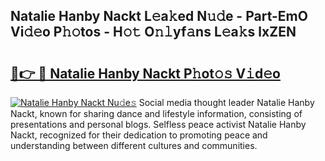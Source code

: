 ## Natalie Hanby Nackt L𝚎a𝚔ed N𝚞𝚍e - Part-EmO Vi𝚍𝚎o P𝚑𝚘tos - H𝚘𝚝 O𝚗𝚕yf𝚊ns L𝚎a𝚔s lxZEN

# <h2><a href="http://kf6xibw.oniu.top/?m=Natalie+Hanby+Nackt">🔗👉 🔴 Natalie Hanby Nackt P𝚑ot𝚘𝚜 V𝚒d𝚎o</a></h2>

[![Natalie Hanby Nackt Nu𝚍e𝚜](https://i.imgur.com/0qMVB7G.gif)](http://kf6xibw.oniu.top/?m=Natalie+Hanby+Nackt)
Social media thought leader Natalie Hanby Nackt, known for sharing dance and lifestyle information, consisting of presentations and personal blogs. Selfless peace activist Natalie Hanby Nackt, recognized for their dedication to promoting peace and understanding between different cultures and communities.  

